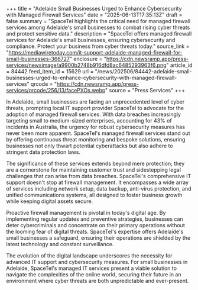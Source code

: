 +++
title = "Adelaide Small Businesses Urged to Enhance Cybersecurity with Managed Firewall Services"
date = "2025-06-13T17:35:13Z"
draft = false
summary = "SpaceTel highlights the critical need for managed firewall services among Adelaide's small businesses to combat rising cyber threats and protect sensitive data."
description = "SpaceTel offers managed firewall services for Adelaide's small businesses, ensuring cybersecurity and compliance. Protect your business from cyber threats today."
source_link = "https://mediawiretoday.com/it-support-adelaide-managed-firewall-for-small-businesses-366727"
enclosure = "https://cdn.newsramp.app/press-services/newsimage/a9900b2748b916dfd8ac6485293963f6.png"
article_id = 84442
feed_item_id = 15629
url = "/news/202506/84442-adelaide-small-businesses-urged-to-enhance-cybersecurity-with-managed-firewall-services"
qrcode = "https://cdn.newsramp.app/press-services/qrcode/256/13/facePXOs.webp"
source = "Press Services"
+++

<p>In Adelaide, small businesses are facing an unprecedented level of cyber threats, prompting local IT support provider SpaceTel to advocate for the adoption of managed firewall services. With data breaches increasingly targeting small to medium-sized enterprises, accounting for 43% of incidents in Australia, the urgency for robust cybersecurity measures has never been more apparent. SpaceTel's managed firewall services stand out by offering continuous threat monitoring and bespoke solutions, ensuring businesses not only thwart potential cyberattacks but also adhere to stringent data protection laws.</p><p>The significance of these services extends beyond mere protection; they are a cornerstone for maintaining customer trust and sidestepping legal challenges that can arise from data breaches. SpaceTel's comprehensive IT support doesn't stop at firewall management. It encompasses a wide array of services including network setup, data backup, anti-virus protection, and unified communications systems, all designed to foster business growth while keeping digital assets secure.</p><p>Proactive firewall management is pivotal in today's digital age. By implementing regular updates and preventive strategies, businesses can deter cybercriminals and concentrate on their primary operations without the looming fear of digital threats. SpaceTel's expertise offers Adelaide's small businesses a safeguard, ensuring their operations are shielded by the latest technology and constant surveillance.</p><p>The evolution of the digital landscape underscores the necessity for advanced IT support and cybersecurity measures. For small businesses in Adelaide, SpaceTel's managed IT services present a viable solution to navigate the complexities of the online world, securing their future in an environment where cyber threats are both unpredictable and ever-present.</p>